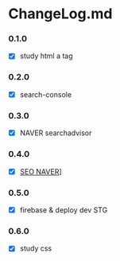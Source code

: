 # ChangeLog.md

### 0.1.0
- [x] study html a tag

### 0.2.0
- [x] search-console

### 0.3.0
- [x] NAVER searchadvisor

### 0.4.0
- [x] [SEO NAVER](https://github.com/dana096/dana096.github.io/issues/6)]

### 0.5.0
- [x] firebase & deploy dev STG

### 0.6.0
- [x] study css
